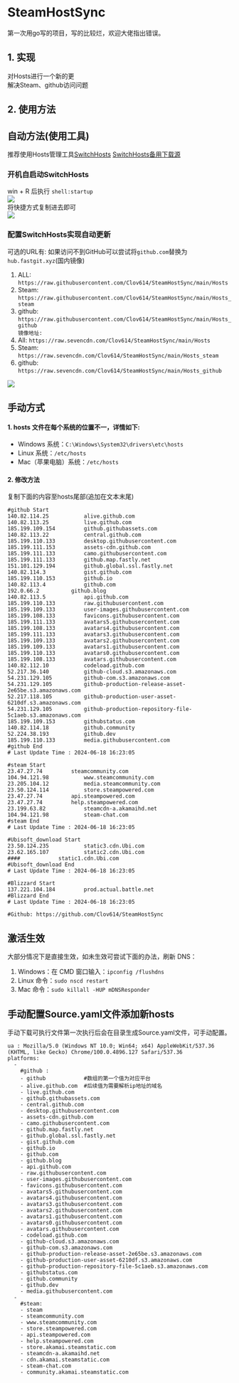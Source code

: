 # SteamHostSync
第一次用go写的项目，写的比较烂，欢迎大佬指出错误。

## 1. 实现
对Hosts进行一个新的更  
解决Steam、github访问问题

## 2. 使用方法
## 自动方法(使用工具)
推荐使用Hosts管理工具[SwitchHosts](https://github.com/oldj/SwitchHosts) 
[SwitchHosts备用下载源](https://nas.iaimi.info/s/nT5pb8jMQp32QwB)
### 开机自启动SwitchHosts
win + R 后执行 `shell:startup`    
![](/img/1.png)  
将快捷方式复制进去即可  
![](/img/2.png)  
### 配置SwitchHosts实现自动更新  
可选的URL有:
如果访问不到GitHub可以尝试将`github.com`替换为`hub.fastgit.xyz`(国内镜像)
1. ALL: `https://raw.githubusercontent.com/Clov614/SteamHostSync/main/Hosts`  
2. Steam: `https://raw.githubusercontent.com/Clov614/SteamHostSync/main/Hosts_steam`  
3. github: `https://raw.githubusercontent.com/Clov614/SteamHostSync/main/Hosts_github`    
`镜像地址:`
4. All: `https://raw.sevencdn.com/Clov614/SteamHostSync/main/Hosts`  
5. Steam: `https://raw.sevencdn.com/Clov614/SteamHostSync/main/Hosts_steam`  
6. github: `https://raw.sevencdn.com/Clov614/SteamHostSync/main/Hosts_github`  

![](/img/3.png)

## 手动方式
#### 1. hosts 文件在每个系统的位置不一，详情如下:
- Windows 系统：`C:\Windows\System32\drivers\etc\hosts`
- Linux 系统：`/etc/hosts`
- Mac（苹果电脑）系统：`/etc/hosts`

#### 2. 修改方法
复制下面的内容至hosts尾部(追加在文本末尾)

```
#github Start
140.82.114.25			alive.github.com
140.82.113.25			live.github.com
185.199.109.154			github.githubassets.com
140.82.113.22			central.github.com
185.199.110.133			desktop.githubusercontent.com
185.199.111.153			assets-cdn.github.com
185.199.111.133			camo.githubusercontent.com
185.199.111.133			github.map.fastly.net
151.101.129.194			github.global.ssl.fastly.net
140.82.114.3			gist.github.com
185.199.110.153			github.io
140.82.113.4			github.com
192.0.66.2			github.blog
140.82.113.5			api.github.com
185.199.110.133			raw.githubusercontent.com
185.199.109.133			user-images.githubusercontent.com
185.199.108.133			favicons.githubusercontent.com
185.199.111.133			avatars5.githubusercontent.com
185.199.108.133			avatars4.githubusercontent.com
185.199.111.133			avatars3.githubusercontent.com
185.199.109.133			avatars2.githubusercontent.com
185.199.109.133			avatars1.githubusercontent.com
185.199.110.133			avatars0.githubusercontent.com
185.199.108.133			avatars.githubusercontent.com
140.82.112.10			codeload.github.com
52.217.36.140			github-cloud.s3.amazonaws.com
54.231.129.105			github-com.s3.amazonaws.com
54.231.129.105			github-production-release-asset-2e65be.s3.amazonaws.com
52.217.118.105			github-production-user-asset-6210df.s3.amazonaws.com
54.231.129.105			github-production-repository-file-5c1aeb.s3.amazonaws.com
185.199.109.153			githubstatus.com
140.82.114.18			github.community
52.224.38.193			github.dev
185.199.110.133			media.githubusercontent.com
#github End
# Last Update Time : 2024-06-18 16:23:05 

#steam Start
23.47.27.74			steamcommunity.com
104.94.121.98			www.steamcommunity.com
23.205.104.12			media.steamcommunity.com
23.50.124.114			store.steampowered.com
23.47.27.74			api.steampowered.com
23.47.27.74			help.steampowered.com
23.199.63.82			steamcdn-a.akamaihd.net
104.94.121.98			steam-chat.com
#steam End
# Last Update Time : 2024-06-18 16:23:05 

#Ubisoft_download Start
23.50.124.235			static3.cdn.Ubi.com
23.62.165.107			static2.cdn.Ubi.com
####			static1.cdn.Ubi.com
#Ubisoft_download End
# Last Update Time : 2024-06-18 16:23:05 

#Blizzard Start
137.221.104.184			prod.actual.battle.net
#Blizzard End
# Last Update Time : 2024-06-18 16:23:05 

#Github: https://github.com/Clov614/SteamHostSync

```

## 激活生效
大部分情况下是直接生效，如未生效可尝试下面的办法，刷新 DNS：
1. Windows：在 CMD 窗口输入：`ipconfig /flushdns`
2. Linux 命令：`sudo nscd restart`
3. Mac 命令：`sudo killall -HUP mDNSResponder`  

## 手动配置Source.yaml文件添加新hosts  
手动下载可执行文件第一次执行后会在目录生成Source.yaml文件，可手动配置。  

```
ua : Mozilla/5.0 (Windows NT 10.0; Win64; x64) AppleWebKit/537.36 (KHTML, like Gecko) Chrome/100.0.4896.127 Safari/537.36
platforms:
  -
    #github :
    - github            #数组的第一个值为对应平台
    - alive.github.com  #后续值为需要解析ip地址的域名
    - live.github.com
    - github.githubassets.com
    - central.github.com
    - desktop.githubusercontent.com
    - assets-cdn.github.com
    - camo.githubusercontent.com
    - github.map.fastly.net
    - github.global.ssl.fastly.net
    - gist.github.com
    - github.io
    - github.com
    - github.blog
    - api.github.com
    - raw.githubusercontent.com
    - user-images.githubusercontent.com
    - favicons.githubusercontent.com
    - avatars5.githubusercontent.com
    - avatars4.githubusercontent.com
    - avatars3.githubusercontent.com
    - avatars2.githubusercontent.com
    - avatars1.githubusercontent.com
    - avatars0.githubusercontent.com
    - avatars.githubusercontent.com
    - codeload.github.com
    - github-cloud.s3.amazonaws.com
    - github-com.s3.amazonaws.com
    - github-production-release-asset-2e65be.s3.amazonaws.com
    - github-production-user-asset-6210df.s3.amazonaws.com
    - github-production-repository-file-5c1aeb.s3.amazonaws.com
    - githubstatus.com
    - github.community
    - github.dev
    - media.githubusercontent.com
  -
    #steam:
    - steam
    - steamcommunity.com
    - www.steamcommunity.com
    - store.steampowered.com
    - api.steampowered.com
    - help.steampowered.com
    - store.akamai.steamstatic.com
    - steamcdn-a.akamaihd.net
    - cdn.akamai.steamstatic.com
    - steam-chat.com
    - community.akamai.steamstatic.com
```
